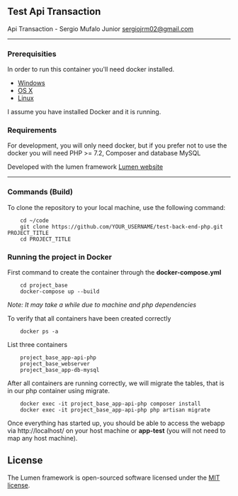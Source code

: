 
## Test Api Transaction

Api Transaction - Sergio Mufalo Junior <sergiojrm02@gmail.com>

---
### Prerequisities

In order to run this container you'll need docker installed.

* [Windows](https://docs.docker.com/windows/started)
* [OS X](https://docs.docker.com/mac/started/)
* [Linux](https://docs.docker.com/linux/started/)

I assume you have installed Docker and it is running.

### Requirements

For development, you will only need docker, but if you prefer not to use the docker you will need PHP >= 7.2, Composer and database MySQL

Developed with the lumen framework [Lumen website](https://lumen.laravel.com/docs)

---
### Commands (Build)

To clone the repository to your local machine, use the following command:

```
    cd ~/code
    git clone https://github.com/YOUR_USERNAME/test-back-end-php.git PROJECT_TITLE
    cd PROJECT_TITLE
```

### Running the project in Docker

First command to create the container through the **docker-compose.yml**

```
    cd project_base
    docker-compose up --build
```
_Note: It may take a while due to machine and php dependencies_

To verify that all containers have been created correctly

```
    docker ps -a
```

List three containers

```
    project_base_app-api-php
    project_base_webserver
    project_base_app-db-mysql
```

After all containers are running correctly, we will migrate the tables, that is in our php container using migrate.

```
    docker exec -it project_base_app-api-php composer install
    docker exec -it project_base_app-api-php php artisan migrate
```

Once everything has started up, you should be able to access the webapp via http://localhost/ on your host machine or **app-test** (you will not need to map any host machine).

## License

The Lumen framework is open-sourced software licensed under the [MIT license](https://opensource.org/licenses/MIT).
